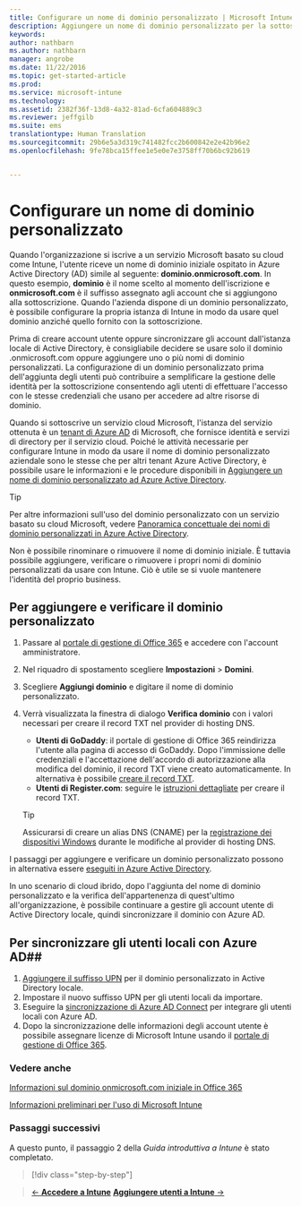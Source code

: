 ```yaml
---
title: Configurare un nome di dominio personalizzato | Microsoft Intune
description: Aggiungere un nome di dominio personalizzato per la sottoscrizione di Intune
keywords: 
author: nathbarn
ms.author: nathbarn
manager: angrobe
ms.date: 11/22/2016
ms.topic: get-started-article
ms.prod: 
ms.service: microsoft-intune
ms.technology: 
ms.assetid: 2382f36f-13d8-4a32-81ad-6cfa604889c3
ms.reviewer: jeffgilb
ms.suite: ems
translationtype: Human Translation
ms.sourcegitcommit: 29b6e5a3d319c741482fcc2b600842e2e42b96e2
ms.openlocfilehash: 9fe78bca15ffee1e5e0e7e3758ff70b6bc92b619


---
```



# <a name="configure-a-custom-domain-name"></a>Configurare un nome di dominio personalizzato

Quando l'organizzazione si iscrive a un servizio Microsoft basato su cloud come Intune, l'utente riceve un nome di dominio iniziale ospitato in Azure Active Directory (AD) simile al seguente: **dominio.onmicrosoft.com**. In questo esempio, **dominio** è il nome scelto al momento dell'iscrizione e **onmicrosoft.com** è il suffisso assegnato agli account che si aggiungono alla sottoscrizione. Quando l'azienda dispone di un dominio personalizzato, è possibile configurare la propria istanza di Intune in modo da usare quel dominio anziché quello fornito con la sottoscrizione.

Prima di creare account utente oppure sincronizzare gli account dall'istanza locale di Active Directory, è consigliabile decidere se usare solo il dominio .onmicrosoft.com oppure aggiungere uno o più nomi di dominio personalizzati. La configurazione di un dominio personalizzato prima dell'aggiunta degli utenti può contribuire a semplificare la gestione delle identità per la sottoscrizione consentendo agli utenti di effettuare l'accesso con le stesse credenziali che usano per accedere ad altre risorse di dominio.

Quando si sottoscrive un servizio cloud Microsoft, l'istanza del servizio ottenuta è un [tenant di Azure AD](http://technet.microsoft.com/library/jj573650.aspx#BKMK_WhatIsAnAzureADTenant) di Microsoft, che fornisce identità e servizi di directory per il servizio cloud. Poiché le attività necessarie per configurare Intune in modo da usare il nome di dominio personalizzato aziendale sono le stesse che per altri tenant Azure Active Directory, è possibile usare le informazioni e le procedure disponibili in [Aggiungere un nome di dominio personalizzato ad Azure Active Directory](https://azure.microsoft.com/documentation/articles/active-directory-add-domain/).

> [!TIP]
> Per altre informazioni sull'uso del dominio personalizzato con un servizio basato su cloud Microsoft, vedere [Panoramica concettuale dei nomi di dominio personalizzati in Azure Active Directory](https://azure.microsoft.com/documentation/articles/active-directory-add-domain-concepts/).

Non è possibile rinominare o rimuovere il nome di dominio iniziale. È tuttavia possibile aggiungere, verificare o rimuovere i propri nomi di dominio personalizzati da usare con Intune. Ciò è utile se si vuole mantenere l'identità del proprio business.

## <a name="to-add-and-verify-your-custom-domain"></a>Per aggiungere e verificare il dominio personalizzato

1. Passare al [portale di gestione di Office 365](https://portal.office.com/Admin/Default.aspx) e accedere con l'account amministratore.

2. Nel riquadro di spostamento scegliere **Impostazioni** &gt; **Domini**.

3. Scegliere **Aggiungi dominio** e digitare il nome di dominio personalizzato.

4. Verrà visualizzata la finestra di dialogo **Verifica dominio** con i valori necessari per creare il record TXT nel provider di hosting DNS.
    - **Utenti di GoDaddy**: il portale di gestione di Office 365 reindirizza l'utente alla pagina di accesso di GoDaddy. Dopo l'immissione delle credenziali e l'accettazione dell'accordo di autorizzazione alla modifica del dominio, il record TXT viene creato automaticamente. In alternativa è possibile [creare il record TXT](https://support.office.com/en-us/article/Create-DNS-records-at-GoDaddy-for-Office-365-f40a9185-b6d5-4a80-bb31-aa3bb0cab48a?ui=en-US&rs=en-US&ad=US).
    - **Utenti di Register.com**: seguire le [istruzioni dettagliate](https://support.office.com/en-us/article/Create-DNS-records-at-Register-com-for-Office-365-55bd8c38-3316-48ae-a368-4959b2c1684e?ui=en-US&rs=en-US&ad=US#BKMK_verify) per creare il record TXT.

    > [!TIP]
    > Assicurarsi di creare un alias DNS (CNAME) per la [registrazione dei dispositivi Windows](/Intune/deploy-use/set-up-windows-phone-management-with-microsoft-intune) durante le modifiche al provider di hosting DNS.

I passaggi per aggiungere e verificare un dominio personalizzato possono in alternativa essere [eseguiti in Azure Active Directory](https://azure.microsoft.com/en-us/documentation/articles/active-directory-add-domain/).

In uno scenario di cloud ibrido, dopo l'aggiunta del nome di dominio personalizzato e la verifica dell'appartenenza di quest'ultimo all'organizzazione, è possibile continuare a gestire gli account utente di Active Directory locale, quindi sincronizzare il dominio con Azure AD.

## <a name="to-synchronize-on-premises-users-with-azure-ad"></a>Per sincronizzare gli utenti locali con Azure AD##

1. [Aggiungere il suffisso UPN](https://technet.microsoft.com/en-us/library/cc772007.aspx) per il dominio personalizzato in Active Directory locale.
2. Impostare il nuovo suffisso UPN per gli utenti locali da importare.
3. Eseguire la [sincronizzazione di Azure AD Connect](https://azure.microsoft.com/en-us/documentation/articles/active-directory-aadconnect/) per integrare gli utenti locali con Azure AD.
4. Dopo la sincronizzazione delle informazioni degli account utente è possibile assegnare licenze di Microsoft Intune usando il [portale di gestione di Office 365](https://portal.office.com/Admin/Default.aspx).

### <a name="see-also"></a>Vedere anche

[Informazioni sul dominio onmicrosoft.com iniziale in Office 365](https://support.office.com/en-us/article/About-your-initial-onmicrosoft-com-domain-in-Office-365-B9FC3018-8844-43F3-8DB1-1B3A8E9CFD5A?ui=en-US&rs=en-US&ad=US)

[Informazioni preliminari per l'uso di Microsoft Intune](what-to-know-before-you-start-microsoft-intune.md)
### <a name="next-steps"></a>Passaggi successivi
A questo punto, il passaggio 2 della *Guida introduttiva a Intune* è stato completato.

>[!div class="step-by-step"]

>[&larr; **Accedere a Intune**](.\start-with-a-paid-subscription-to-microsoft-intune-step-1.md)     [**Aggiungere utenti a Intune** &rarr;](.\start-with-a-paid-subscription-to-microsoft-intune-step-3.md)  



<!--HONumber=Nov16_HO4-->


